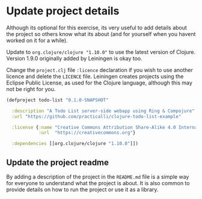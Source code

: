 # Update project details

Although its optional for this exercise, its very useful to add details about the project so others know what its about (and for yourself when you havent worked on it for a while).

Update to `org.clojure/clojure "1.10.0"` to use the latest version of Clojure.  Version 1.9.0 originally added by Leiningen is okay too.

Change the `project.clj` file `:licence` declaration if you wish to use another licence and delete the `LICENCE` file.  Leiningen creates projects using the Eclipse Public License, as used for the Clojure language, although this may not be right for you.

```clojure
(defproject todo-list "0.1.0-SNAPSHOT"

  :description "A Todo List server-side webapp using Ring & Compojure"
  :url "https://github.com/practicalli/clojure-todo-list-example"

  :license {:name "Creative Commons Attribution Share-Alike 4.0 International"
            :url  "https://creativecommons.org"}

  :dependencies [[org.clojure/clojure "1.10.0"]])
```

## Update the project readme

By adding a description of the project in the `README.md` file is a simple way for everyone to understand what the project is about.  It is also common to provide details on how to run the project or use it as a library.

